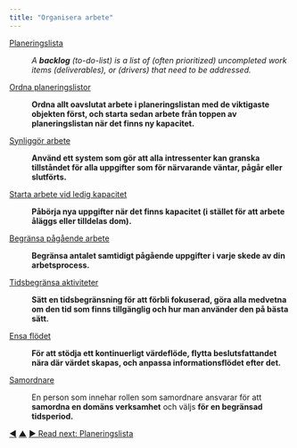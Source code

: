 ```yaml
---
title: "Organisera arbete"
---
```



<dl>

  <dt><a href="backlog.html">Planeringslista</a></dt>
  <dd><p><em>A <strong>backlog</strong> (to-do-list) is a list of (often prioritized) uncompleted work items (deliverables), or (drivers) that need to be addressed.</em></p></dd>

  <dt><a href="prioritize-backlogs.html">Ordna planeringslistor</a></dt>
  <dd><p><strong>Ordna allt oavslutat arbete i planeringslistan med de viktigaste objekten först, och starta sedan arbete från toppen av planeringslistan när det finns ny kapacitet.</strong></p></dd>

  <dt><a href="visualize-work.html">Synliggör arbete</a></dt>
  <dd><p><strong>Använd ett system som gör att alla intressenter kan granska tillståndet för alla uppgifter som för närvarande väntar, pågår eller slutförts.</strong></p></dd>

  <dt><a href="pull-system-for-work.html">Starta arbete vid ledig kapacitet</a></dt>
  <dd><p><strong>Påbörja nya uppgifter när det finns kapacitet (i stället för att arbete åläggs eller tilldelas dom).</strong></p></dd>

  <dt><a href="limit-work-in-progress.html">Begränsa pågående arbete</a></dt>
  <dd><p><strong>Begränsa antalet samtidigt pågående uppgifter i varje skede av din arbetsprocess.</strong></p></dd>

  <dt><a href="timebox-activities.html">Tidsbegränsa aktiviteter</a></dt>
  <dd><p><strong>Sätt en tidsbegränsning för att förbli fokuserad, göra alla medvetna om den tid som finns tillgänglig och hur man använder den på bästa sätt.</strong></p></dd>

  <dt><a href="align-flow.html">Ensa flödet</a></dt>
  <dd><p><strong>För att stödja ett kontinuerligt värdeflöde, flytta beslutsfattandet nära där värdet skapas, och anpassa informationsflödet efter det.</strong></p></dd>

  <dt><a href="coordinator.html">Samordnare</a></dt>
  <dd><p>En person som innehar rollen som samordnare ansvarar för att <strong>samordna en domäns verksamhet</strong> och väljs <strong>för en begränsad tidsperiod.</strong></p></dd>
</dl>

<div class="bottom-nav">
<a href="governance-backlog.html" title="Back to: Planeringslista för strukturell styrning">◀</a> <a href="patterns.html" title="Up: The Patterns">▲</a> <a href="backlog.html" title="Read next: Planeringslista">▶ Read next: Planeringslista</a>
</div>


<script type="text/javascript">
Mousetrap.bind('g n', function() {
    window.location.href = 'backlog.html';
    return false;
});
</script>

